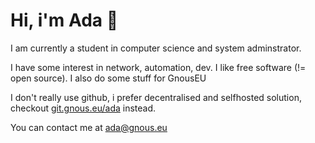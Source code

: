 # Hi, i'm Ada 💅

I am currently a student in computer science and system adminstrator.

I have some interest in network, automation, dev. I like free software (!= open source). I also do some stuff for GnousEU

I don't really use github, i prefer decentralised and selfhosted solution, checkout [git.gnous.eu/ada](https://git.gnous.eu/ada) instead.

You can contact me at [ada@gnous.eu](mailto:ada@gnous.eu)
